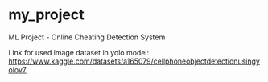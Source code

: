 # my_project
ML Project - Online Cheating Detection System

Link for used image dataset in yolo model: https://www.kaggle.com/datasets/a165079/cellphoneobjectdetectionusingyolov7
